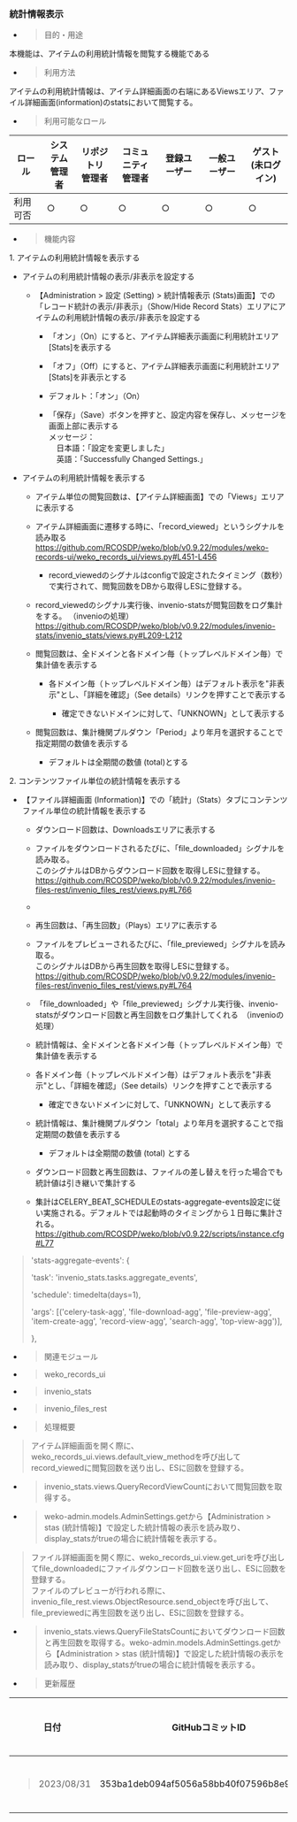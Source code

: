 
### 統計情報表示

  - > 目的・用途

本機能は、アイテムの利用統計情報を閲覧する機能である

  - > 利用方法

アイテムの利用統計情報は、アイテム詳細画面の右端にあるViewsエリア、ファイル詳細画面(information)のstatsにおいて閲覧する。

  - > 利用可能なロール

<table>
<thead>
<tr class="header">
<th>ロール</th>
<th>システム<br />
管理者</th>
<th>リポジトリ<br />
管理者</th>
<th>コミュニティ<br />
管理者</th>
<th>登録ユーザー</th>
<th>一般ユーザー</th>
<th>ゲスト<br />
(未ログイン)</th>
</tr>
</thead>
<tbody>
<tr class="odd">
<td>利用可否</td>
<td>○</td>
<td>○</td>
<td>○</td>
<td>○</td>
<td>○</td>
<td>○</td>
</tr>
</tbody>
</table>

  - > 機能内容

1\. アイテムの利用統計情報を表示する

  - アイテムの利用統計情報の表示/非表示を設定する
    
      - 【Administration \> 設定 (Setting) \> 統計情報表示 (Stats)画面】での「レコード統計の表示/非表示」（Show/Hide Record Stats）エリアにアイテムの利用統計情報の表示/非表示を設定する
        
          - 「オン」（On）にすると、アイテム詳細表示画面に利用統計エリア\[Stats\]を表示する
        
          - 「オフ」（Off）にすると、アイテム詳細表示画面に利用統計エリア\[Stats\]を非表示とする
        
          - デフォルト：「オン」（On）
        
          - 「保存」（Save）ボタンを押すと、設定内容を保存し、メッセージを画面上部に表示する  
            メッセージ：  
            　日本語：「設定を変更しました」  
            　英語：「Successfully Changed Settings.」

  - アイテムの利用統計情報を表示する
    
      - アイテム単位の閲覧回数は、【アイテム詳細画面】での「Views」エリアに表示する
    
      - アイテム詳細画面に遷移する時に、「record\_viewed」というシグナルを読み取る  
        <https://github.com/RCOSDP/weko/blob/v0.9.22/modules/weko-records-ui/weko_records_ui/views.py#L451-L456>
        
          - record\_viewedのシグナルはconfigで設定されたタイミング（数秒）で実行されて、閲覧回数をDBから取得しESに登録する。
    
      - record\_viewedのシグナル実行後、invenio-statsが閲覧回数をログ集計をする。 （invenioの処理）  
        <https://github.com/RCOSDP/weko/blob/v0.9.22/modules/invenio-stats/invenio_stats/views.py#L209-L212>
    
      - 閲覧回数は、全ドメインと各ドメイン毎（トップレベルドメイン毎）で集計値を表示する
        
          - 各ドメイン毎（トップレベルドメイン毎）はデフォルト表示を"非表示"とし、「詳細を確認」（See details）リンクを押すことで表示する
            
              - 確定できないドメインに対して、「UNKNOWN」として表示する
    
      - 閲覧回数は、集計機関プルダウン「Period」より年月を選択することで指定期間の数値を表示する
        
          - デフォルトは全期間の数値 (total)とする

2\. コンテンツファイル単位の統計情報を表示する

  - 【ファイル詳細画面 (Information)】での「統計」（Stats）タブにコンテンツファイル単位の統計情報を表示する
    
      - ダウンロード回数は、Downloadsエリアに表示する
    
      - ファイルをダウンロードされるたびに、「file\_downloaded」シグナルを読み取る。  
        このシグナルはDBからダウンロード回数を取得しESに登録する。  
        <https://github.com/RCOSDP/weko/blob/v0.9.22/modules/invenio-files-rest/invenio_files_rest/views.py#L766>
    
      - 
      - 再生回数は、「再生回数」（Plays）エリアに表示する
    
      - ファイルをプレビューされるたびに、「file\_previewed」シグナルを読み取る。  
        このシグナルはDBから再生回数を取得しESに登録する。  
        <https://github.com/RCOSDP/weko/blob/v0.9.22/modules/invenio-files-rest/invenio_files_rest/views.py#L764>
    
      - 「file\_downloaded」や「file\_previewed」シグナル実行後、invenio-statsがダウンロード回数と再生回数をログ集計してくれる　（invenioの処理）
    
      - 統計情報は、全ドメインと各ドメイン毎（トップレベルドメイン毎）で集計値を表示する
    
      - 各ドメイン毎（トップレベルドメイン毎）はデフォルト表示を"非表示"とし、「詳細を確認」（See details）リンクを押すことで表示する
        
          - 確定できないドメインに対して、「UNKNOWN」として表示する
    
      - 統計情報は、集計機関プルダウン「total」より年月を選択することで指定期間の数値を表示する
        
          - デフォルトは全期間の数値 (total) とする
    
      - ダウンロード回数と再生回数は、ファイルの差し替えを行った場合でも統計値は引き継いで集計する
    
      - 集計はCELERY\_BEAT\_SCHEDULEのstats-aggregate-events設定に従い実施される。デフォルトでは起動時のタイミングから１日毎に集計される。  
        <https://github.com/RCOSDP/weko/blob/v0.9.22/scripts/instance.cfg#L77>

> 'stats-aggregate-events': {
> 
> 'task': 'invenio\_stats.tasks.aggregate\_events',
> 
> 'schedule': timedelta(days=1),
> 
> 'args': \[('celery-task-agg', 'file-download-agg', 'file-preview-agg', 'item-create-agg', 'record-view-agg', 'search-agg', 'top-view-agg')\],
> 
> },

  - > 関連モジュール

<!-- end list -->

  - > weko\_records\_ui

  - > invenio\_stats

  - > invenio\_files\_rest

<!-- end list -->

  - > 処理概要

> アイテム詳細画面を開く際に、weko\_records\_ui.views.default\_view\_methodを呼び出して  
> record\_viewedに閲覧回数を送り出し、ESに回数を登録する。

  - > invenio\_stats.views.QueryRecordViewCountにおいて閲覧回数を取得する。

  - > weko-admin.models.AdminSettings.getから【Administration \> stas (統計情報)】で設定した統計情報の表示を読み取り、display\_statsがtrueの場合に統計情報を表示する。

> ファイル詳細画面を開く際に、weko\_records\_ui.view.get\_uriを呼び出してfile\_downloadedにファイルダウンロード回数を送り出し、ESに回数を登録する。  
> ファイルのプレビューが行われる際に、invenio\_file\_rest.views.ObjectResource.send\_objectを呼び出して、file\_previewedに再生回数を送り出し、ESに回数を登録する。

  - > invenio\_stats.views.QueryFileStatsCountにおいてダウンロード回数と再生回数を取得する。weko-admin.models.AdminSettings.getから【Administration \> stas (統計情報)】で設定した統計情報の表示を読み取り、display\_statsがtrueの場合に統計情報を表示する。

<!-- end list -->

  - > 更新履歴

<table>
<thead>
<tr class="header">
<th>日付</th>
<th>GitHubコミットID</th>
<th>更新内容</th>
</tr>
</thead>
<tbody>
<tr class="odd">
<td><blockquote>
<p>2023/08/31</p>
</blockquote></td>
<td>353ba1deb094af5056a58bb40f07596b8e95a562</td>
<td>初版作成</td>
</tr>
</tbody>
</table>